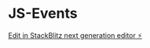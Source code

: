 # JS-Events

[Edit in StackBlitz next generation editor ⚡️](https://stackblitz.com/~/github.com/kuldeepit/JS-Events)